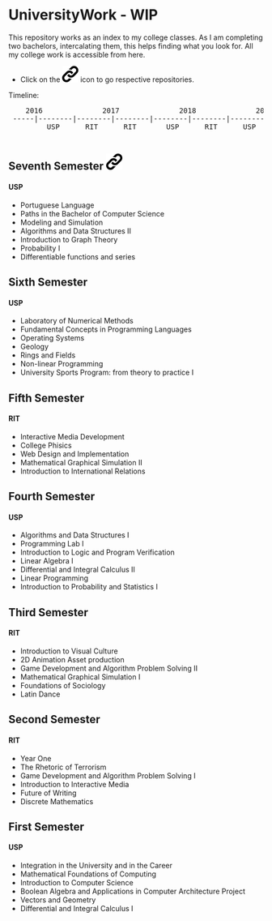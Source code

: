 # UniversityWork - WIP

This repository works as an index to my college classes. As I am completing two bachelors, intercalating them, this helps finding what you look for. All my college work is accessible from here. 
 * Click on the <img src="images/linkIcon/link-symbol.png" width="32" height="32"> icon to go respective repositories.
 
Timeline:
<pre>
    2016              2017              2018              2019
 -----|--------|--------|--------|--------|--------|--------|--------|
         USP      RIT      RIT       USP      RIT      USP      USP
 </pre>
 
## Seventh Semester [<img src="images/linkIcon/link-symbol.png" target="_blank" width="32" height="32">](https://github.com/MLaurentys/SeventhSemester)
#### USP
- Portuguese Language
- Paths in the Bachelor of Computer Science
- Modeling and Simulation
- Algorithms and Data Structures II
- Introduction to Graph Theory
- Probability I
- Differentiable functions and series

## Sixth Semester
#### USP
- Laboratory of Numerical Methods
- Fundamental Concepts in Programming Languages
- Operating Systems
- Geology
- Rings and Fields
- Non-linear Programming
- University Sports Program: from theory to practice I

## Fifth Semester
#### RIT
- Interactive Media Development
- College Phisics
- Web Design and Implementation
- Mathematical Graphical Simulation II
- Introduction to International Relations

## Fourth Semester
#### USP
- Algorithms and Data Structures I
- Programming Lab I
- Introduction to Logic and Program Verification
- Linear Algebra I
- Differential and Integral Calculus II
- Linear Programming
- Introduction to Probability and Statistics I

## Third Semester
#### RIT
- Introduction to Visual Culture
- 2D Animation Asset production
- Game Development and Algorithm Problem Solving II
- Mathematical Graphical Simulation I
- Foundations of Sociology
- Latin Dance

## Second Semester
#### RIT
- Year One
- The Rhetoric of Terrorism
- Game Development and Algorithm Problem Solving I
- Introduction to Interactive Media
- Future of Writing
- Discrete Mathematics

## First Semester
#### USP
- Integration in the University and in the Career
- Mathematical Foundations of Computing
- Introduction to Computer Science
- Boolean Algebra and Applications in Computer Architecture Project
- Vectors and Geometry
- Differential and Integral Calculus I
